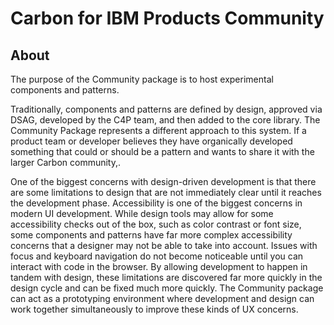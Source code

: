 # Carbon for IBM Products Community

## About

The purpose of the Community package is to host experimental components and
patterns.

Traditionally, components and patterns are defined by design, approved via DSAG,
developed by the C4P team, and then added to the core library. The Community
Package represents a different approach to this system. If a product team or
developer believes they have organically developed something that could or
should be a pattern and wants to share it with the larger Carbon community,.

One of the biggest concerns with design-driven development is that there are
some limitations to design that are not immediately clear until it reaches the
development phase. Accessibility is one of the biggest concerns in modern UI
development. While design tools may allow for some accessibility checks out of
the box, such as color contrast or font size, some components and patterns have
far more complex accessibility concerns that a designer may not be able to take
into account. Issues with focus and keyboard navigation do not become noticeable
until you can interact with code in the browser. By allowing development to
happen in tandem with design, these limitations are discovered far more quickly
in the design cycle and can be fixed much more quickly. The Community package
can act as a prototyping environment where development and design can work
together simultaneously to improve these kinds of UX concerns.
